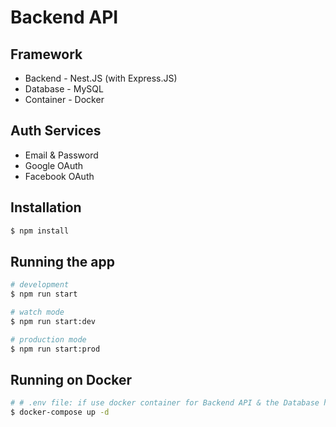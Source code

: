 # Backend API

## Framework
- Backend - Nest.JS (with Express.JS)
- Database - MySQL
- Container - Docker

## Auth Services
- Email & Password
- Google OAuth
- Facebook OAuth

## Installation

```bash
$ npm install
```

## Running the app

```bash
# development
$ npm run start

# watch mode
$ npm run start:dev

# production mode
$ npm run start:prod
```

## Running on Docker

```bash
# # .env file: if use docker container for Backend API & the Database host at local -> use "host.docker.internal"
$ docker-compose up -d
```
